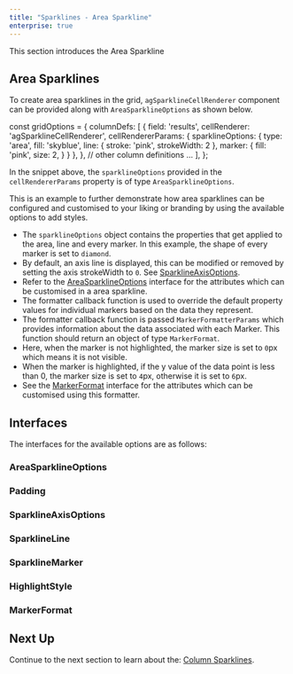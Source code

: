 ```yaml
---
title: "Sparklines - Area Sparkline"
enterprise: true
---
```


This section introduces the Area Sparkline

## Area Sparklines

To create area sparklines in the grid, `agSparklineCellRenderer` component can be provided along with `AreaSparklineOptions` as shown below.

<snippet>
const gridOptions = {
    columnDefs: [
        {
            field: 'results',
            cellRenderer: 'agSparklineCellRenderer',
            cellRendererParams: {
                sparklineOptions: {
                    type: 'area',
                    fill: 'skyblue',
                    line: {
                        stroke: 'pink',
                        strokeWidth: 2
                    },
                    marker: {
                        fill: 'pink',
                        size: 2,
                    }
                }
            },
        },
        // other column definitions ...
    ],
};
</snippet>

In the snippet above, the `sparklineOptions` provided in the `cellRendererParams` property is of type `AreaSparklineOptions`.

This is an example to further demonstrate how area sparklines can be configured and customised to your liking or branding by using the available options to add styles.

- The `sparklineOptions` object contains the properties that get applied to the area, line and every marker. In this example, the shape of every marker is set to `diamond`.
- By default, an axis line is displayed, this can be modified or removed by setting the axis strokeWidth to `0`. See [SparklineAxisOptions](/sparklines-area-sparkline/#sparklineaxisoptions).
- Refer to the [AreaSparklineOptions](/sparklines-area-sparkline/#areasparklineoptions) interface for the attributes which can be customised in a area sparkline.
- The formatter callback function is used to override the default property values for individual markers based on the data they represent.
- The formatter callback function is passed `MarkerFormatterParams` which provides information about the data associated with each Marker. This function should return an object of type `MarkerFormat`.
- Here, when the marker is not highlighted, the marker size is set to `0`px which means it is not visible.
- When the marker is highlighted, if the y value of the data point is less than 0, the marker size is set to `4`px, otherwise it is set to `6`px.
- See the [MarkerFormat](/sparklines-area-sparkline/#markerformat) interface for the attributes which can be customised using this formatter.


<grid-example title='Area Sparkline' name='area-sparkline' type='generated' options='{ "enterprise": true, "exampleHeight": 585, "modules": ["clientside", "sparklines"] }'></grid-example>

## Interfaces
The interfaces for the available options are as follows:

### AreaSparklineOptions

<api-documentation source='sparklines-area-sparkline/resources/area-sparkline-api.json' section='AreaSparklineOptions'></api-documentation>

### Padding

<api-documentation source='sparklines-area-sparkline/resources/area-sparkline-api.json' section='Padding'></api-documentation>

### SparklineAxisOptions

<api-documentation source='sparklines-area-sparkline/resources/area-sparkline-api.json' section='SparklineAxisOptions'></api-documentation>

### SparklineLine

<api-documentation source='sparklines-area-sparkline/resources/area-sparkline-api.json' section='SparklineLine'></api-documentation>

### SparklineMarker

<api-documentation source='sparklines-area-sparkline/resources/area-sparkline-api.json' section='SparklineMarker'></api-documentation>


### HighlightStyle

<api-documentation source='sparklines-area-sparkline/resources/area-sparkline-api.json' section='HighlightStyle'></api-documentation>

### MarkerFormat

<api-documentation source='sparklines-area-sparkline/resources/area-sparkline-api.json' section='MarkerFormat'></api-documentation>


## Next Up

Continue to the next section to learn about the: [Column Sparklines](/sparklines-column-sparkline/).
